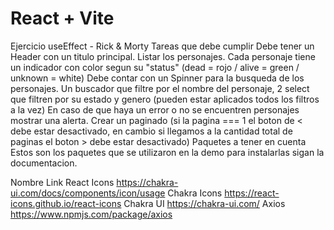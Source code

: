 # React + Vite

Ejercicio useEffect - Rick & Morty
Tareas que debe cumplir
Debe tener un Header con un titulo principal.
Listar los personajes.
Cada personaje tiene un indicador con color segun su "status" (dead = rojo / alive = green / unknown = white)
Debe contar con un Spinner para la busqueda de los personajes.
Un buscador que filtre por el nombre del personaje, 2 select que filtren por su estado y genero (pueden estar aplicados todos los filtros a la vez)
En caso de que haya un error o no se encuentren personajes mostrar una alerta.
Crear un paginado (si la pagina === 1 el boton de < debe estar desactivado, en cambio si llegamos a la cantidad total de paginas el boton > debe estar desactivado)
Paquetes a tener en cuenta
Estos son los paquetes que se utilizaron en la demo para instalarlas sigan la documentacion.

Nombre	Link
React Icons	https://chakra-ui.com/docs/components/icon/usage
Chakra Icons	https://react-icons.github.io/react-icons
Chakra UI	https://chakra-ui.com/
Axios	https://www.npmjs.com/package/axios